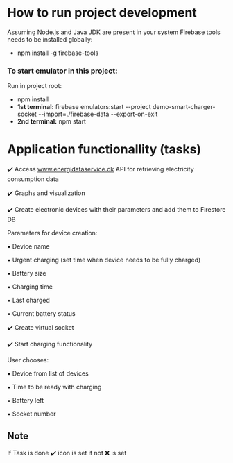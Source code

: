 # How to run project development

Assuming Node.js and Java JDK are present in your system
Firebase tools needs to be installed globally:

- npm install -g firebase-tools

### To start emulator in this project:

Run in project root:

- npm install
- **1st terminal:** firebase emulators:start --project demo-smart-charger-socket --import=./firebase-data --export-on-exit
- **2nd terminal:** npm start

# Application functionallity (tasks)

:heavy_check_mark: Access www.energidataservice.dk API for retrieving electricity consumption data

:heavy_check_mark: Graphs and visualization

:heavy_check_mark: Create electronic devices with their parameters and add them to Firestore DB

Parameters for device creation:

:black_small_square: Device name

:black_small_square: Urgent charging (set time when device needs to be fully charged)

:black_small_square: Battery size

:black_small_square: Charging time

:black_small_square: Last charged

:black_small_square: Current battery status

:heavy_check_mark: Create virtual socket

:heavy_check_mark: Start charging functionality

User chooses:

:black_small_square: Device from list of devices

:black_small_square: Time to be ready with charging

:black_small_square: Battery left

:black_small_square: Socket number

## Note

If Task is done :heavy_check_mark: icon is set if not :x: is set
